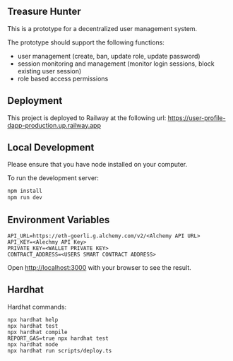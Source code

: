 ## Treasure Hunter

This is a prototype for a decentralized user management system.

The prototype should support the following functions:

-   user management (create, ban, update role, update password)
-   session monitoring and management (monitor login sessions, block existing user session)
-   role based access permissions

## Deployment

This project is deployed to Railway at the following url:
https://user-profile-dapp-production.up.railway.app

## Local Development

Please ensure that you have node installed on your computer.

To run the development server:

```bash
npm install
npm run dev
```

## Environment Variables

```
API_URL=https://eth-goerli.g.alchemy.com/v2/<Alchemy API URL>
API_KEY=<Alechmy API Key>
PRIVATE_KEY=<WALLET PRIVATE KEY>
CONTRACT_ADDRESS=<USERS SMART CONTRACT ADDRESS>
```

Open [http://localhost:3000](http://localhost:3000) with your browser to see the result.

## Hardhat

Hardhat commands:

```shell
npx hardhat help
npx hardhat test
npx hardhat compile
REPORT_GAS=true npx hardhat test
npx hardhat node
npx hardhat run scripts/deploy.ts
```
